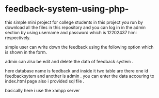 # feedback-system-using-php-

this simple mini project for college students in this project you run by 
download all the files  in this repository and you can log in in the admin section by using username and password which is 12202437 himi respectively.

simple user can write down the feedback using the following option which is shown in the form.

admin can also be edit and delete the data of feedback system .

here database name is feedback and inside it two table are there one id feedbacksytem and another is admin .
you can enter the data accouring to index.html page also i provided sql file .

basically here i use the xampp server
